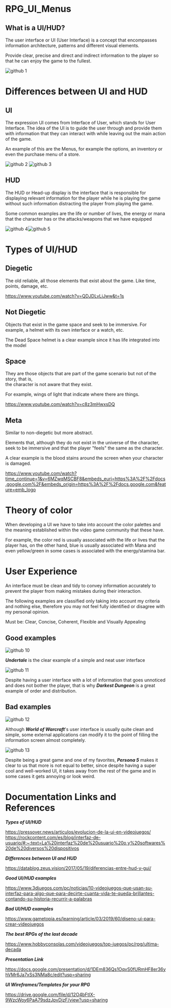 # RPG_UI_Menus
## What is a UI/HUD?

The user interface or UI (User Interface) is a concept that encompasses information architecture, patterns and different visual elements.

Provide clear, precise and direct and indirect information to the player so that he can enjoy the game to the fullest.

![github 1](https://user-images.githubusercontent.com/99950345/223744802-a585a75e-b6bb-4b0b-8cbd-649268f35189.png)

# Differences between UI and HUD
## UI

The expression UI comes from Interface of User, which stands for User Interface. The idea of ​​the UI is to guide the user through and provide them with information that they can interact with while leaving out the main action of the game.

An example of this are the Menus, for example the options, an inventory or even the purchase menu of a store.

![github 2](https://user-images.githubusercontent.com/99950345/223746083-b1e87580-4e70-43e3-aaa7-a2322786df8b.png) ![github 3](https://user-images.githubusercontent.com/99950345/223746110-badc6e88-8946-44fe-9936-c53193dd6f4f.png)

## HUD

The HUD or Head-up display is the interface that is responsible for displaying relevant information for the player while he is playing the game without such information distracting the player from playing the game.

Some common examples are the life or number of lives, the energy or mana that the character has or the attacks/weapons that we have equipped

![github 4](https://user-images.githubusercontent.com/99950345/223746231-6aabbc3c-d793-4926-bfb2-1c547fbf0aa6.png)![github 5](https://user-images.githubusercontent.com/99950345/223746269-70e4f592-47e9-4715-87dc-f3782d9c10dc.png)

# Types of UI/HUD

## Diegetic

The old reliable, all those elements that exist about the game.
Like time, points, damage, etc.

https://www.youtube.com/watch?v=QDJDLvLiJww&t=1s

## Not Diegetic

Objects that exist in the game space and seek to be immersive.
For example, a helmet with its own interface or a watch, etc.
	
The Dead Space helmet is a clear example since it has life integrated into the model

## Space

They are those objects that are part of the game scenario but not of the story, that is,  
the character is not aware that they exist.

For example, wings of light that indicate where there are things.

https://www.youtube.com/watch?v=c8z3mHwxsDQ

## Meta

Similar to non-diegetic but more abstract.

Elements that, although they do not exist in the universe of the character, seek to be immersive and that the player "feels" the same as the character.

A clear example is the blood stains around the screen when your character is damaged.

https://www.youtube.com/watch?time_continue=1&v=6MZwqMSCBF8&embeds_euri=https%3A%2F%2Fdocs.google.com%2F&embeds_origin=https%3A%2F%2Fdocs.google.com&feature=emb_logo

# Theory of color

When developing a UI we have to take into account the color palettes and the meaning established within the video game community that these have.

For example, the color red is usually associated with the life or lives that the player has, on the other hand, blue is usually associated with Mana and even yellow/green in some cases is associated with the energy/stamina bar.

# User Experience 

An interface must be clean and tidy to convey information accurately to prevent the player from making mistakes during their interaction.

The following examples are classified only
taking into account my criteria and nothing else,
therefore you may not feel
fully identified or disagree with my
personal opinion.

Must be: Clear, Concise, Coherent, Flexible and Visually Appealing

## Good examples

![github 10](https://user-images.githubusercontent.com/99950345/223749341-e8aae75a-6e59-492f-b90e-85e2229e66ea.png)

**_Undertale_** is the clear example of a simple and neat user interface

![github 11](https://user-images.githubusercontent.com/99950345/223749625-7196d81d-5c73-4f03-9f95-f1733449d0a7.png)

Despite having a user interface with a lot of information that goes unnoticed and does not bother the player, that is why **_Darkest Dungeon_** is a great example of order and distribution.

## Bad examples

![github 12](https://user-images.githubusercontent.com/99950345/223749842-55d93726-3184-427a-8f8a-f3776d360b28.png)

Although **_World of Warcraft_**'s user interface is usually quite clean and simple, some external applications can modify it to the point of filling the information screen almost completely.

![github 13](https://user-images.githubusercontent.com/99950345/223750124-996ae5f3-efe2-4b8d-af8f-86126c09727f.png)

Despite being a great game and one of my favorites, **_Persona 5_** makes it clear to us that more is not equal to better, since despite having a super cool and well-worked UI, it takes away from the rest of the game and in some cases it gets annoying or look weird.

# Documentation Links and References

**_Types of UI/HUD_**

https://pressover.news/articulos/evolucion-de-la-ui-en-videojuegos/
https://rockcontent.com/es/blog/interfaz-de-usuario/#:~:text=La%20interfaz%20de%20usuario%20o,y%20softwares%20de%20diversos%20dispositivos

**_Differences between UI and HUD_**

https://datablog.zeus.vision/2017/05/19/diferencias-entre-hud-y-gui/

**_Good UI/HUD examples_**

https://www.3djuegos.com/pc/noticias/10-videojuegos-que-usan-su-interfaz-para-algo-que-para-decirte-cuanta-vida-te-queda-brillantes-contando-su-historia-recurrir-a-palabras

**_Bad UI/HUD examples_**

https://www.gametopia.es/learning/article/03/2019/60/diseno-ui-para-crear-videojuegos

**_The best RPGs of the last decade_**

https://www.hobbyconsolas.com/videojuegos/top-juegos/pc/rpg/ultima-decada

**_Presentation Link_**

https://docs.google.com/presentation/d/1DEm836Qs1OqvS0fURmHF8er36yhVMr6Ja7xSs3NMa8c/edit?usp=sharing

**_UI Wireframes/Templates for your RPG_**

https://drive.google.com/file/d/12O4bFtlX-9WzcWoy6PaA79sdzJpvDjzF/view?usp=sharing



